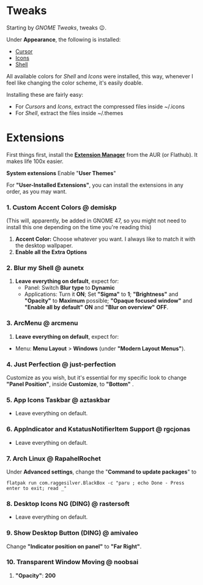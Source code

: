 # Tweaks
Starting by *GNOME Tweaks*, tweaks :wink:.

Under **Appearance**, the following is installed:

 - [Cursor](https://www.gnome-look.org/p/1503665)
- [Icons](https://www.gnome-look.org/p/1256209/)
- [Shell](https://www.gnome-look.org/p/1977647)

All available colors for *Shell* and *Icons* were installed, this way, whenever I feel like changing the color scheme, it's easily doable.

Installing these are fairly easy:

 - For *Cursors* and *Icons*, extract the compressed files inside ~/.icons
 - For *Shell*, extract the files inside ~/.themes

# Extensions
First things first, install the **[Extension Manager](https://aur.archlinux.org/packages/extension-manager)** from the AUR (or Flathub). It makes life 100x easier.

**System extensions**
Enable "**User Themes**"

For **"User-Installed Extensions"**, you can install the extensions in any order, as you may want.

 ### 1. Custom Accent Colors @ demiskp
 (This will, apparently, be added in GNOME 47, so you might not need to install this one depending on the time you're reading this)
 

 1. **Accent Color:** Choose whatever you want. I always like to match it with the desktop wallpaper.
 2. **Enable all the Extra Options**

### 2. Blur my Shell @ aunetx

 1. **Leave everything on default**, expect for:
	 -  Panel: Switch **Blur type** to **Dynamic** 
	 - Applications: Turn it **ON**; Set **"Sigma"** to **1**; **"Brightness"** and **"Opacity"** to **Maximum** possible; **"Opaque focused window"** and **"Enable all by default"** **ON** and **"Blur on overview"** **OFF**.

### 3. ArcMenu @ arcmenu

 1. **Leave everything on default**, expect for:
 -  Menu: **Menu Layout** > **Windows** (under **"Modern Layout Menus"**).

### 4. Just Perfection @ just-perfection

Customize as you wish, but it's essential for my specific look to change **"Panel Position"**, inside **Customize**, to **"Bottom"**  .

### 5. App Icons Taskbar @ aztaskbar

 - Leave everything on default.

### 6. AppIndicator and KstatusNotifierItem Support @ rgcjonas

 - Leave everything on default.

### 7. Arch Linux @ RapahelRochet

Under **Advanced settings**, change the "**Command to update packages**" to

    flatpak run com.raggesilver.BlackBox -c "paru ; echo Done - Press enter to exit; read _" 

### 8. Desktop Icons NG (DING) @ rastersoft

 - Leave everything on default.
 
### 9. Show Desktop Button (DING) @ amivaleo

Change **"Indicator position on panel"** to **"Far Right"**.

### 10. Transparent Window Moving @ noobsai

 1. **"Opacity"**: **200**
